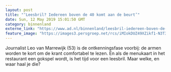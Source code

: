 ```yaml
---
layout: post
title: "‘Leesbril? Iedereen boven de 40 komt aan de beurt’"
date: Sun, 12 May 2019 15:01:50 GMT
category: binnenland
externe_link: "https://www.ad.nl/binnenland/leesbril-iedereen-boven-de-40-komt-aan-de-beurt~a847da07/"
feature_image: "https://images3.persgroep.net/rcs/iMIokDUZ49XZikf1-N3T3uiib-I/diocontent/147712989/_fitwidth/400/?appId=21791a8992982cd8da851550a453bd7f&quality=0.7"
---
```


Journalist Leo van Marrewijk (53) is de ontkenningsfase voorbij: de armen worden te kort om de krant comfortabel te lezen. En als de menukaart in het restaurant een gokspel wordt, is het tijd voor een leesbril. Maar welke, en waar haal je die?

